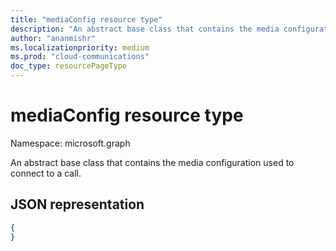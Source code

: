 ```yaml
---
title: "mediaConfig resource type"
description: "An abstract base class that contains the media configuration used to connect to a call."
author: "ananmishr"
ms.localizationpriority: medium
ms.prod: "cloud-communications"
doc_type: resourcePageType
---
```


# mediaConfig resource type

Namespace: microsoft.graph

An abstract base class that contains the media configuration used to connect to a call.

## JSON representation

<!-- {
  "blockType": "resource",
  "optionalProperties": [
   ],
  "abstract": true,
  "@odata.type": "microsoft.graph.mediaConfig"
}-->
```json
{
}
```

<!-- uuid: 8fcb5dbc-d5aa-4681-8e31-b001d5168d79
2015-10-25 14:57:30 UTC -->
<!--
{
  "type": "#page.annotation",
  "description": "mediaConfig resource",
  "keywords": "",
  "section": "documentation",
  "tocPath": "",
  "suppressions": []
}
-->

